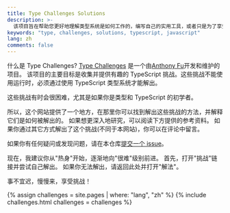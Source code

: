```yaml
---
title: Type Challenges Solutions
description: >-
  该项目旨在帮助您更好地理解类型系统是如何工作的，编写自己的实用工具，或者只是为了享受挑战。
keywords: "type, challenges, solutions, typescript, javascript"
lang: zh
comments: false
---
```


什么是 Type Challenges?
[Type Challenges](https://github.com/type-challenges/type-challenges) 是一个由[Anthony Fu](https://github.com/antfu)开发和维护的项目。
该项目的主要目标是收集并提供有趣的 TypeScript 挑战。这些挑战不能使用运行时，必须通过使用 TypeScript 类型系统才能解出。

这些挑战有时会很困难，尤其是如果你是类型和 TypeScript 的初学者。

所以，这个网站提供了一个地方，在那里你可以找到解出这些挑战的方法，并解释它们是如何被解出的。
如果想更深入地研究，可以阅读下方提供的参考资料。
如果你通过其它方式解出了这个挑战(不同于本网站)，你可以在评论中留言。

如果你有任何疑问或发现问题，请在本仓库[提交一个 issue](https://github.com/ghaiklor/type-challenges-solutions/issues)。

现在，我建议你从"热身"开始，逐渐地向"很难"级别前进。
首先，打开"挑战"链接并尝试自己解出。
如果你无法解出，请返回此处并打开"解法"。

事不宜迟，慢慢来，享受挑战！

{% assign challenges = site.pages | where: "lang", "zh" %}
{% include challenges.html challenges = challenges %}
